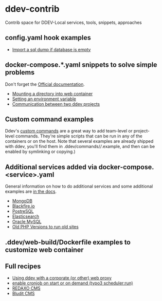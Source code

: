 # ddev-contrib
Contrib space for DDEV-Local services, tools, snippets, approaches

## config.yaml hook examples

* [Import a sql dump if database is empty](hook-examples/import-db-if-empty/README.md)

## docker-compose.*.yaml snippets to solve simple problems

Don't forget the [Official documentation](https://ddev.readthedocs.io/en/stable/users/extend/custom-compose-files/).

* [Mounting a directory into web container](docker-compose-snippets/mounting-directory/README.md)
* [Setting an environment variable](docker-compose-snippets/environment-variable/docker-compose.env.yaml)
* [Communication between two ddev projects](docker-compose-snippets/project-communication/README.md)

## Custom command examples

Ddev's [custom commands](https://ddev.readthedocs.io/en/latest/users/extend/custom-commands/) are a great way to add team-level or project-level commands. They're simple scripts that can be run in any of the containers or on the host. Note that several examples are already shipped with ddev, you'll find them in .ddev/commands/*/*.example, and then can be enabled by symlinking or copying.)

## Additional services added via docker-compose.\<service\>.yaml

General information on how to do additional services and some additional examples are [in the docs](https://ddev.readthedocs.io/en/latest/users/extend/additional-services/).

* [MongoDB](docker-compose-services/mongodb/)
* [Blackfire.io](docker-compose-services/blackfire/)
* [PostreSQL](docker-compose-services/postgres/)
* [Elasticsearch](docker-compose-services/elasticsearch)
* [Oracle MySQL](docker-compose-services/mysql)
* [Old PHP Versions to run old sites](docker-compose-services/old_php)

## .ddev/web-build/Dockerfile examples to customize web container

## Full recipes

* [Using ddev with a corporate (or other) web proxy](recipes/proxy/README.md)
* [enable cronjob on start or on demand (typo3 scheduler:run)](recipes/cronjob/README.md)
* [REDAXO CMS](recipes/redaxo-cms)
* [Bludit CMS](recipes/bludit-cms)
